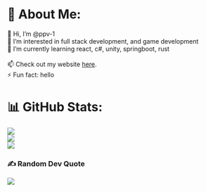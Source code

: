 # 💫 About Me:
👋 Hi, I’m @ppv-1<br>👀 I’m interested in full stack development, and game development<br>🌱 I’m currently learning react, c#, unity, springboot, rust<br><br>📫 Check out my website [here](https://ppv-1.github.io/).<br>⚡ Fun fact: hello


# 📊 GitHub Stats:
![](https://github-readme-stats.vercel.app/api?username=ppv-1&theme=radical&hide_border=true&include_all_commits=false&count_private=false)<br/>
![](https://github-readme-streak-stats.herokuapp.com/?user=ppv-1&theme=radical&hide_border=true)<br/>
![](https://github-readme-stats.vercel.app/api/top-langs/?username=ppv-1&theme=radical&hide_border=true&include_all_commits=false&count_private=false&layout=compact)

### ✍️ Random Dev Quote
![](https://quotes-github-readme.vercel.app/api?type=horizontal&theme=radical)

<!-- Proudly created with GPRM ( https://gprm.itsvg.in ) -->
